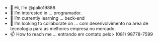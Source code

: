 - 👋 Hi, I’m @palio19888
- 👀 I’m interested in ... programador.     
- 🌱 I’m currently learning ... beck-end
- 💞️ I’m looking to collaborate on ... com desenvolvimento na área de tecnologia para as melhores empresa no mercado.
- 📫 How to reach me ... entrando em contato pelo> (081) 98778-7599

<!---
palio19888/palio19888 is a ✨ special ✨ repository because its `README.md` (this file) appears on your GitHub profile.
You can click the Preview link to take a look at your changes.
--->
